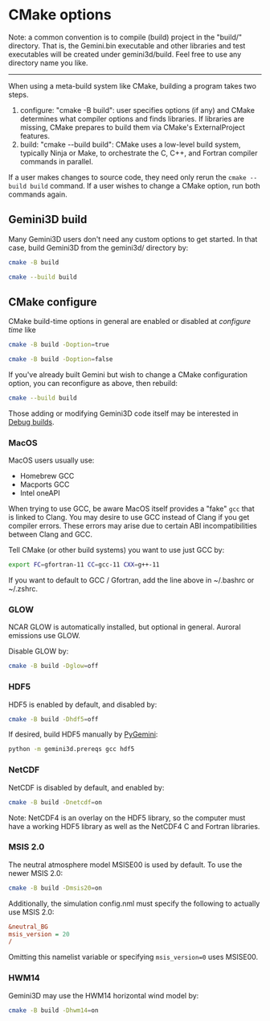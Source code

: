 # CMake options

Note: a common convention is to compile (build) project in the "build/" directory.
That is, the Gemini.bin executable and other libraries and test executables will be created under gemini3d/build.
Feel free to use any directory name you like.

---

When using a meta-build system like CMake, building a program takes two steps.

1. configure: "cmake -B build": user specifies options (if any) and CMake determines what compiler options and finds libraries. If libraries are missing, CMake prepares to build them via CMake's ExternalProject features.
2. build: "cmake --build build": CMake uses a low-level build system, typically Ninja or Make, to orchestrate the C, C++, and Fortran compiler commands in parallel.

If a user makes changes to source code, they need only rerun the `cmake --build build` command.
If a user wishes to change a CMake option, run both commands again.

## Gemini3D build

Many Gemini3D users don't need any custom options to get started.
In that case, build Gemini3D from the gemini3d/ directory by:

```sh
cmake -B build

cmake --build build
```

## CMake configure

CMake build-time options in general are enabled or disabled at *configure time* like

```sh
cmake -B build -Doption=true

cmake -B build -Doption=false
```

If you've already built Gemini but wish to change a CMake configuration option, you can reconfigure as above, then rebuild:

```sh
cmake --build build
```

Those adding or modifying Gemini3D code itself may be interested in [Debug builds](./Readme_debug.md).

### MacOS

MacOS users usually use:

* Homebrew GCC
* Macports GCC
* Intel oneAPI

When trying to use GCC, be aware MacOS itself provides a "fake" `gcc` that is linked to Clang.
You may desire to use GCC instead of Clang if you get compiler errors.
These errors may arise due to certain ABI incompatibilities between Clang and GCC.

Tell CMake (or other build systems) you want to use just GCC by:

```sh
export FC=gfortran-11 CC=gcc-11 CXX=g++-11
```

If you want to default to GCC / Gfortran, add the line above in ~/.bashrc or ~/.zshrc.

### GLOW

NCAR GLOW is automatically installed, but optional in general.
Auroral emissions use GLOW.

Disable GLOW by:

```sh
cmake -B build -Dglow=off
```

### HDF5

HDF5 is enabled by default, and disabled by:

```sh
cmake -B build -Dhdf5=off
```

If desired, build HDF5 manually by
[PyGemini](https://github.com/gemini3d/pygemini):

```sh
python -m gemini3d.prereqs gcc hdf5
```

### NetCDF

NetCDF is disabled by default, and enabled by:

```sh
cmake -B build -Dnetcdf=on
```

Note: NetCDF4 is an overlay on the HDF5 library, so the computer must have a working HDF5 library as well as the NetCDF4 C and Fortran libraries.

### MSIS 2.0

The neutral atmosphere model MSISE00 is used by default.
To use the newer MSIS 2.0:

```sh
cmake -B build -Dmsis20=on
```

Additionally, the simulation config.nml must specify the following to actually use MSIS 2.0:

```ini
&neutral_BG
msis_version = 20
/
```

Omitting this namelist variable or specifying `msis_version=0` uses MSISE00.

### HWM14

Gemini3D may use the HWM14 horizontal wind model by:

```sh
cmake -B build -Dhwm14=on
```

